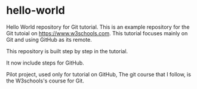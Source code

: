 # hello-world
Hello World repository for Git tutorial.
This is an example repository for the Git tutoial on https://www.w3schools.com.
This tutorial focuses mainly on Git and using GitHub as its remote.

This repository is built step by step in the tutorial.

It now include steps for GitHub.

Pilot project, used only for tutorial on GitHub, The git course that I follow, is the W3schools's course for Git.
